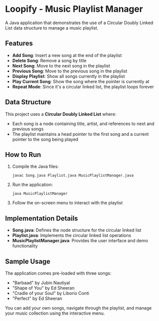 # Loopify - Music Playlist Manager

A Java application that demonstrates the use of a Circular Doubly Linked List data structure to manage a music playlist.

## Features

- **Add Song**: Insert a new song at the end of the playlist
- **Delete Song**: Remove a song by title
- **Next Song**: Move to the next song in the playlist
- **Previous Song**: Move to the previous song in the playlist
- **Display Playlist**: Show all songs currently in the playlist
- **Play Current Song**: Show the song where the pointer is currently at
- **Repeat Mode**: Since it's a circular linked list, the playlist loops forever

## Data Structure

This project uses a **Circular Doubly Linked List** where:
- Each song is a node containing title, artist, and references to next and previous songs
- The playlist maintains a head pointer to the first song and a current pointer to the song being played

## How to Run

1. Compile the Java files:
   ```
   javac Song.java Playlist.java MusicPlaylistManager.java
   ```

2. Run the application:
   ```
   java MusicPlaylistManager
   ```

3. Follow the on-screen menu to interact with the playlist

## Implementation Details

- **Song.java**: Defines the node structure for the circular linked list
- **Playlist.java**: Implements the circular linked list operations
- **MusicPlaylistManager.java**: Provides the user interface and demo functionality

## Sample Usage

The application comes pre-loaded with three songs:
- "Barbaad" by Jubin Nautiyal
- "Shape of You" by Ed Sheeran
- "Cradle of your Soul" by Liborio Conti
- "Perfect" by Ed Sheeran

You can add your own songs, navigate through the playlist, and manage your music collection using the interactive menu.

